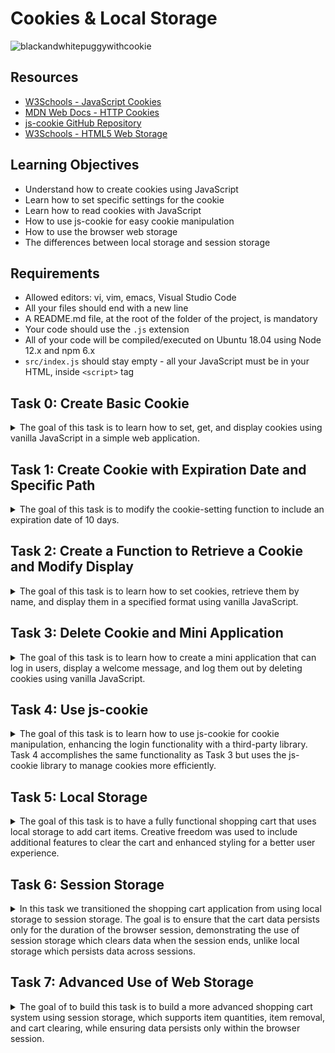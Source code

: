 # Cookies & Local Storage

![blackandwhitepuggywithcookie](https://github.com/user-attachments/assets/2c25b83b-4b19-45d3-b4a9-d68fade79673)


## Resources
- [W3Schools - JavaScript Cookies](https://www.w3schools.com/js/js_cookies.asp)
- [MDN Web Docs - HTTP Cookies](https://developer.mozilla.org/en-US/docs/Web/HTTP/Cookies)
- [js-cookie GitHub Repository](https://github.com/js-cookie/js-cookie)
- [W3Schools - HTML5 Web Storage](https://www.w3schools.com/html/html5_webstorage.asp)

## Learning Objectives
- Understand how to create cookies using JavaScript
- Learn how to set specific settings for the cookie
- Learn how to read cookies with JavaScript
- How to use js-cookie for easy cookie manipulation
- How to use the browser web storage
- The differences between local storage and session storage

## Requirements
- Allowed editors: vi, vim, emacs, Visual Studio Code
- All your files should end with a new line
- A README.md file, at the root of the folder of the project, is mandatory
- Your code should use the `.js` extension
- All of your code will be compiled/executed on Ubuntu 18.04 using Node 12.x and npm 6.x
- `src/index.js` should stay empty - all your JavaScript must be in your HTML, inside `<script>` tag

## Task 0: Create Basic Cookie
<details>
<summary>
The goal of this task is to learn how to set, get, and display cookies using vanilla JavaScript in a simple web application.</summary>

### Task Details
 
   - **Install your development environment:**
     - Install `webpack-dev-server` by running `npm install webpack-dev-server --save-dev` (if you have some errors of missing dependencies, install these packages: `npm i -D webpack` and `npm i -D webpack-cli`)
     - Create an empty file `src/index.js`
     - Run your server with `node_modules/.bin/webpack-dev-server`
   - **In a file `0-index.html`, create a basic HTML template:**
     - Add two text inputs, with the id `firstname` and `email`
     - Add one button with the text “Log me in” that will call the function `setCookies`
     - Add one button with the text “Show the cookies” that will call the function `showCookies`
   - **Create a function `setCookies`:**
     - It should set the cookie `firstname` with the value in the firstname input
     - It should set the cookie `email` with the value in the email input
   - **Create a function `showCookies`:**
     - It should create a DOM element `p`
     - It should set the inner HTML with `Cookies:` and the value of the cookie
     - It should append the paragraph at the bottom of the page

### Installation

1. **Set up your development environment**:
    - Ensure you have Node.js installed. 
    - Install `webpack-dev-server` by running:
      ```bash
      npm install webpack-dev-server --save-dev
      ```
    - If you encounter any errors of missing dependencies, run:
      ```bash
      npm i -D webpack
      npm i -D webpack-cli
      ```
    - Create an empty file `src/index.js`:
     
    - Create a `webpack.config.js` file in the root directory with the following content:
      ```javascript
      const path = require('path');

      module.exports = {
        entry: './src/index.js',
        output: {
          filename: 'main.js',
          path: path.resolve(__dirname, 'dist'),
        },
        mode: 'development',
        devServer: {
          static: {
            directory: __dirname,  // Serve from the root directory
          },
          port: 8080,
        },
      };
      ```

2. **Run your server**:
    - Start the webpack-dev-server:
      ```bash
      npm start
      ```

### Implementation

### `0-index.html`:
   In the root directory:

   ```html
   <!DOCTYPE html>
   <html lang="en">
   <head>
       <meta charset="UTF-8">
       <meta name="viewport" content="width=device-width, initial-scale=1.0">
       <title>0-index.html</title>
       <style>
           body {
               margin: 20px;
               font-family: "Times New Roman", Times, serif;
               font-weight: bold;
           }
           h1, h2 {
               margin-bottom: 10px;
           }
           input {
               margin-right: 10px;
               padding: 5px;
               border: 1px solid gray;
           }
           button {
               padding: 5px 10px;
               background-color: white;
               border: 1px solid gray;
               border-radius: 5px;
               color: black;
               cursor: pointer;
               font-weight: bold;
               box-shadow: 2px 2px 5px rgba(0, 0, 0, 0.1);
           }
           button:hover {
               background-color: #f0f0f0;
           }
       </style>
   </head>
   <body>
       <h1>Login to the website</h1>
       <input type="text" id="firstname" placeholder="Firstname">
       <input type="email" id="email" placeholder="Email">
       <button onclick="setCookies()">Log me in</button>
       
       <h2>Cookies</h2>
       <button onclick="showCookies()">Show the cookies</button>

       <script>
           function setCookies() {
               const firstname = document.getElementById('firstname').value;
               const email = document.getElementById('email').value;
               document.cookie = `firstname=${firstname};path=/`;
               document.cookie = `email=${email};path=/`;
           }

           function showCookies() {
               const cookies = document.cookie.split('; ').reduce((acc, cookie) => {
                   const [name, value] = cookie.split('=');
                   acc[name] = value;
                   return acc;
               }, {});

               const p = document.createElement('p');
               p.innerHTML = `Cookies: ${JSON.stringify(cookies)}`;
               document.body.appendChild(p);
           }
       </script>
   </body>
   </html>
   ```

### Explanation

#### Installation Explanation

1. **Node.js and npm**: These are essential tools for JavaScript development, providing a runtime environment and package management.
2. **webpack-dev-server**: This is a development server that provides live reloading for your web application, making development faster and easier.
3. **`src/index.js`**: This is the entry point for webpack, but it remains empty for this project as all JavaScript is included directly in the HTML file.
4. **`webpack.config.js`**: This configuration file tells webpack how to bundle your application and where to serve the content from. The `devServer` section specifies that content should be served from the root directory and sets the port to 8080.

#### HTML and JavaScript Explanation

- **HTML Structure**: The HTML file creates a simple form with input fields for `firstname` and `email`, and buttons to set and display cookies.
- **CSS Styling**: Basic styling is applied to ensure the page looks like the provided example
- **JavaScript Functions**:
  - `setCookies()`: This function reads the values from the input fields and sets them as cookies.
  - `showCookies()`: This function reads the cookies, formats them as a JSON string, and displays them in a new paragraph element.

### Usage

1. **Start the development server**:
   ```bash
   npm start
   ```

2. **Open the browser**:
   Navigate to `http://localhost:8080/0-index.html`.

3. **Test the functionality**:
   - Enter values into the `Firstname` and `Email` input fields.
   - Click the “Log me in” button to set the cookies.
   - Click the “Show the cookies” button to display the cookies on the page.

![Screenshot 2024-07-12 171613](https://github.com/user-attachments/assets/0be00050-dbf2-492b-b435-b281db091f57)


</details>

## Task 1: Create Cookie with Expiration Date and Specific Path

<details>
<summary>The goal of this task is to modify the cookie-setting function to include an expiration date of 10 days.</summary>

### Task Details
   - **Reuse the code from the previous task**
   - **Modify the way you are setting cookies to expire in 10 days**
   - **Requirements**:
     - Access your code with `http://localhost:8080/1-index.html`
     - Use vanilla JavaScript to complete the task

### Implementation

 ### `1-index.html`:

   In the root directory:
```
   <!DOCTYPE html>
   <html lang="en">
   <head>
       <meta charset="UTF-8">
       <meta name="viewport" content="width=device-width, initial-scale=1.0">
       <title>1-index.html</title>
       <style>
           body {
               margin: 20px;
               font-family: "Times New Roman", Times, serif;
               font-weight: bold;
           }
           h1, h2 {
               margin-bottom: 10px;
           }
           input {
               margin-right: 10px;
               padding: 5px;
               border: 1px solid gray;
           }
           button {
               padding: 5px 10px;
               background-color: white;
               border: 1px solid gray;
               border-radius: 5px;
               color: black;
               cursor: pointer;
               font-weight: bold;
               box-shadow: 2px 2px 5px rgba(0, 0, 0, 0.1);
           }
           button:hover {
               background-color: #f0f0f0;
           }
       </style>
   </head>
   <body>
       <h1>Login to the website</h1>
       <input type="text" id="firstname" placeholder="Firstname">
       <input type="email" id="email" placeholder="Email">
       <button onclick="setCookies()">Log me in</button>
       
       <h2>Cookies</h2>
       <button onclick="showCookies()">Show the cookies</button>

       <script>
           function setCookies() {
               const firstname = document.getElementById('firstname').value;
               const email = document.getElementById('email').value;
               
               const expirationDate = new Date();
               expirationDate.setTime(expirationDate.getTime() + (10 * 24 * 60 * 60 * 1000)); // 10 days in milliseconds
               const expires = "expires=" + expirationDate.toUTCString();
               
               document.cookie = `firstname=${firstname};${expires};path=/`;
               document.cookie = `email=${email};${expires};path=/`;
           }
           function showCookies() {
               const cookies = document.cookie.split('; ').reduce((acc, cookie) => {
                   const [name, value] = cookie.split('=');
                   acc[name] = value;
                   return acc;
               }, {});

               const p = document.createElement('p');
               p.innerHTML = `Cookies: ${JSON.stringify(cookies)}`;
               document.body.appendChild(p);
           }
       </script>
   </body>
   </html>
```

### Explanation

- **Expiration Date**: We added code to set the cookies to expire in 10 days.
  - `const expirationDate = new Date();`: Creates a new Date object representing the current date and time.
  - `expirationDate.setTime(expirationDate.getTime() + (10 * 24 * 60 * 60 * 1000));`: Adds 10 days (in milliseconds) to the current time.
  - `const expires = "expires=" + expirationDate.toUTCString();`: Converts the date to a UTC string suitable for setting in a cookie.

### Viewing and Testing Cookies

To verify the expiration date of the cookies, you can check the cookies using your browser's developer tools.

1. **Open your browser's developer tools**:
   - Right-click on the page and select "Inspect" or press `F12`.
   - Navigate to the "Application" tab.
   - Under "Storage", click on "Cookies".
   - Select the URL of your current site.

You should see a list of cookies set by your site, including their names, values, and expiration dates.

### Usage

1. **Start the development server:**
   ```bash
   npm start
   ```
2. **Open your browser** to `http://localhost:8080/1-index.html` and test the functionality:
   - Enter values into the `Firstname` and `Email` input fields.
   - Click the “Log me in” button to set the cookies.
   - Click the “Show the cookies” button to display the cookies on the page.
   - Check the expiration date of the cookies in the browser's developer tools.

![Screenshot 2024-07-12 180149](https://github.com/user-attachments/assets/71ea9638-cb79-4ec9-985c-99396efd37c5)

The screenshot from `http://localhost:8080/1-index.html` shows that the expiration date for the cookies is `2024-07-22T22:57:11.000Z`, which is 10 days from the date when the cookies were generated.

</details>


## Task 2: Create a Function to Retrieve a Cookie and Modify Display

<details>
<summary>The goal of this task is to learn how to set cookies, retrieve them by name, and display them in a specified format using vanilla JavaScript.</summary>

### Task Details
Create a function to retrieve a cookie and modify display
   - **Reuse the code from the previous task**
   - **Create a function `getCookie`:**
     - It accepts `name` as an argument
     - It should return the value of the cookie with the name passed in the argument
     - If the cookie does not exist, it should return an empty string
   - **Modify the function `showCookies`:**
     - It should display the paragraph `Email: EMAIL - Firstname: FIRSTNAME`
   - **Requirements**:
     - Access your code with `http://localhost:8080/2-index.html`
     - Use vanilla JavaScript to complete the task

### Implementation

 ### `2-index.html`:

   ```html
   <!DOCTYPE html>
   <html lang="en">
   <head>
       <meta charset="UTF-8">
       <meta name="viewport" content="width=device-width, initial-scale=1.0">
       <title>2-index.html</title>
       <style>
           body {
               margin: 20px;
               font-family: "Times New Roman", Times, serif;
               font-weight: bold;
           }
           h1, h2 {
               margin-bottom: 10px;
           }
           input {
               margin-right: 10px;
               padding: 5px;
               border: 1px solid gray;
           }
           button {
               padding: 5px 10px;
               background-color: white;
               border: 1px solid gray;
               border-radius: 5px;
               color: black;
               cursor: pointer;
               font-weight: bold;
               box-shadow: 2px 2px 5px rgba(0, 0, 0, 0.1);
           }
           button:hover {
               background-color: #f0f0f0;
           }
       </style>
   </head>
   <body>
       <h1>Login to the website</h1>
       <input type="text" id="firstname" placeholder="Firstname">
       <input type="email" id="email" placeholder="Email">
       <button onclick="setCookies()">Log me in</button>
       
       <h2>Cookies</h2>
       <button onclick="showCookies()">Show the cookies</button>

       <script>
           function setCookies() {
               const firstname = document.getElementById('firstname').value;
               const email = document.getElementById('email').value;
               
               const expirationDate = new Date();
               expirationDate.setTime(expirationDate.getTime() + (10 * 24 * 60 * 60 * 1000)); // 10 days in milliseconds
               const expires = "expires=" + expirationDate.toUTCString();
               
               document.cookie = `firstname=${firstname};${expires};path=/`;
               document.cookie = `email=${email};${expires};path=/`;
           }

           function getCookie(name) {
               const cookies = document.cookie.split('; ');
               for (let cookie of cookies) {
                   const [cookieName, cookieValue] = cookie.split('=');
                   if (cookieName === name) {
                       return cookieValue;
                   }
               }
               return '';
           }

           function showCookies() {
               const firstname = getCookie('firstname');
               const email = getCookie('email');

               const p = document.createElement('p');
               p.innerHTML = `Email: ${email} - Firstname: ${firstname}`;
               document.body.appendChild(p);
           }
       </script>
   </body>
   </html>
   ```

### Explanation

- **`getCookie(name)`**: This function accepts a cookie name as an argument and returns the value of the cookie with the specified name. If the cookie does not exist, it returns an empty string.
  - `const cookies = document.cookie.split('; ');`: Splits the document cookies into an array.
  - `for (let cookie of cookies)`: Loops through each cookie.
  - `const [cookieName, cookieValue] = cookie.split('=');`: Splits each cookie into its name and value.
  - `if (cookieName === name) { return cookieValue; }`: Checks if the cookie name matches the provided name and returns the value.
  - `return '';`: Returns an empty string if the cookie does not exist.
  
- **Modified `showCookies()`**:
  - Retrieves the `firstname` and `email` cookies using the `getCookie` function.
  - Displays the cookies in the format `Email: EMAIL - Firstname: FIRSTNAME`.

### Usage

1. **Start the development server:**
   ```bash
   npm start
   ```
2. **Open your browser** to `http://localhost:8080/2-index.html` and test the functionality:
   - Enter values into the `Firstname` and `Email` input fields.
   - Click the “Log me in” button to set the cookies.
   - Click the “Show the cookies” button to display the cookies on the page in the specified format.

- When no input is provided, clicking the 'Show the cookies' button results in `Email: - Firstname:`, which indicates that the `getCookie` function correctly returns an empty string when the cookie does not exist.
![Screenshot 2024-07-13 125447](https://github.com/user-attachments/assets/89489759-5a2a-4d7f-a475-414707db2ecd)

- When input is provided and the 'Log me in' button is pressed, followed by clicking the 'Show the cookies' button, the output displays `Email: puggilicious@pugs.com - Firstname: puggilicious`, confirming that the cookies are correctly set and retrieved.

![Screenshot 2024-07-13 123816](https://github.com/user-attachments/assets/70a5d166-d768-45f3-835f-d2a49426c8f4)




</details>

## Task 3: Delete Cookie and Mini Application

<details>
<summary>
The goal of this task is to learn how to create a mini application that can log in users, display a welcome message, and log them out by deleting cookies using vanilla JavaScript.</summary>

### Task Details
In a `3-index.html`:
   - **Reuse your code from the previous task**
   - Add a `div` in HTML that will contain the login form:
     - You can reuse the one you previously wrote
     - It has one `h2`
     - It has two text inputs
     - It has one button
   - Write a function named `showForm`:
     - It should remove the Welcome message if it exists
     - It should show the form
   - Write a function named `hideForm`:
     - It should hide the form
   - Write a function named `deleteCookiesAndShowForm`:
     - It should remove the two cookies
     - It should show the form by calling the `showForm` function
   - Write a function named `showWelcomeMessageOrForm`:
     - If the user is not logged in, the function `showForm` is called
     - If the user is logged in, replace the body of the page with an `h1`
     - It should display `Welcome FIRSTNAME (logout)`
     - `(logout)` should be a link
     - The link font should be displayed in normal weight, italic, and 10px to the right of the message
     - On click, call the function `deleteCookiesAndShowForm`, hide the welcome message, and show the form
   - **Requirements**:
     - Access your code with `http://localhost:8080/3-index.html`
     - Use vanilla JavaScript to complete the task
     - Build the Welcome message with JavaScript without using HTML
     - The login form should look like the provided image
     - When a user is logged in, the page should look like the provided image

### Implementation

### `3-index.html`:

```html
<!DOCTYPE html>
<html lang="en">
<head>
    <meta charset="UTF-8">
    <meta name="viewport" content="width=device-width, initial-scale=1.0">
    <title>3-index.html</title>
    <style>
        body {
            margin: 20px;
            font-family: "Times New Roman", Times, serif;
            font-weight: bold;
        }
        h1, h2 {
            margin-bottom: 10px;
        }
        input {
            margin-right: 10px;
            padding: 5px;
            border: 1px solid gray;
        }
        button {
            padding: 5px 10px;
            background-color: white;
            border: 1px solid gray;
            border-radius: 5px;
            color: black;
            cursor: pointer;
            font-weight: bold;
            box-shadow: 2px 2px 5px rgba(0, 0, 0, 0.1);
        }
        button:hover {
            background-color: #f0f0f0;
        }
        .logout {
            font-weight: normal;
            font-style: italic;
            margin-left: 10px;
            cursor: pointer;
        }
    </style>
</head>
<body onload="showWelcomeMessageOrForm()">
    <div id="login-form">
        <h2>Login to the website</h2>
        <input type="text" id="firstname" placeholder="Firstname">
        <input type="email" id="email" placeholder="Email">
        <button onclick="setCookies()">Log me in</button>
    </div>

    <script>
        function setCookies() {
            const firstname = document.getElementById('firstname').value;
            const email = document.getElementById('email').value;
            
            const expirationDate = new Date();
            expirationDate.setTime(expirationDate.getTime() + (10 * 24 * 60 * 60 * 1000)); // 10 days in milliseconds
            const expires = "expires=" + expirationDate.toUTCString();
            
            document.cookie = `firstname=${firstname};${expires};path=/`;
            document.cookie = `email=${email};${expires};path=/`;
            showWelcomeMessageOrForm();
        }

        function getCookie(name) {
            const cookies = document.cookie.split('; ');
            for (let cookie of cookies) {
                const [cookieName, cookieValue] = cookie.split('=');
                if (cookieName === name) {
                    return cookieValue;
                }
            }
            return '';
        }

        function showForm() {
            const welcomeMessage = document.getElementById('welcome-message');
            if (welcomeMessage) {
                welcomeMessage.remove();
            }
            document.getElementById('login-form').style.display = 'block';
        }

        function hideForm() {
            document.getElementById('login-form').style.display = 'none';
        }

        function deleteCookiesAndShowForm() {
            document.cookie = "firstname=; expires=Thu, 01 Jan 1970 00:00:00 UTC; path=/;";
            document.cookie = "email=; expires=Thu, 01 Jan 1970 00:00:00 UTC; path=/;";
            document.getElementById('firstname').value = '';
            document.getElementById('email').value = '';
            showForm();
        }

        function showWelcomeMessageOrForm() {
            const firstname = getCookie('firstname');
            const email = getCookie('email');

            if (!firstname || !email) {
                showForm();
            } else {
                hideForm();
                const welcomeMessage = document.createElement('h1');
                welcomeMessage.id = 'welcome-message';
                welcomeMessage.innerHTML = `Welcome: ${firstname} <span class="logout" onclick="deleteCookiesAndShowForm()">(logout)</span>`;
                document.body.appendChild(welcomeMessage);
            }
        }
    </script>
</body>
</html>
```

### Explanation

- **setCookies()**: This function sets the cookies for `firstname` and `email` with an expiration date of 10 days from the current date.
  - `const expirationDate = new Date();`: Creates a new Date object representing the current date and time.
  - `expirationDate.setTime(expirationDate.getTime() + (10 * 24 * 60 * 60 * 1000));`: Adds 10 days (in milliseconds) to the current time.
  - `const expires = "expires=" + expirationDate.toUTCString();`: Converts the date to a UTC string suitable for setting in a cookie.
  - ```javascript
    document.cookie = `firstname=${firstname};${expires};path=/`;
    ```
    Sets the `firstname` cookie with the expiration date.
  - ```javascript
    document.cookie = `email=${email};${expires};path=/`;
    ```
    Sets the `email` cookie with the expiration date.
  - `showWelcomeMessageOrForm();`: Calls the `showWelcomeMessageOrForm` function to update the UI.



- **getCookie(name)**: This function retrieves the value of the specified cookie. If the cookie does not exist, it returns an empty string.
  - `const cookies = document.cookie.split('; ');`: Splits the document cookies into an array.
  - `for (let cookie of cookies)`: Loops through each cookie.
  - `const [cookieName, cookieValue] = cookie.split('=');`: Splits each cookie into its name and value.
  - `if (cookieName === name) { return cookieValue; }`: Checks if the cookie name matches the provided name and returns the value.
  - `return '';`: Returns an empty string if the cookie does not exist.

- **showForm()**: This function shows the login form and removes the welcome message if it exists.
  - `const welcomeMessage = document.getElementById('welcome-message');`: Gets the welcome message element.
  - `if (welcomeMessage) { welcomeMessage.remove(); }`: Removes the welcome message if it exists.
  - `document.getElementById('login-form').style.display = 'block';`: Shows the login form.

- **hideForm()**: This function hides the login form.
  - `document.getElementById('login-form').style.display = 'none';`: Hides the login form.

- **deleteCookiesAndShowForm()**: This function deletes the `firstname` and `email` cookies, clears the input fields, and shows the login form.
  - `document.cookie = "firstname=; expires=Thu, 01 Jan 1970 00:00:00 UTC; path=/;";`: Deletes the `firstname` cookie.
  - `document.cookie = "email=; expires=Thu, 01 Jan 1970 00:00:00 UTC; path=/;";`: Deletes the `email` cookie.
  - (The specific date of "Thu, 01 Jan 1970 00:00:00 UTC" is used because it is the epoch time (the start of Unix time), which is the earliest possible date in most computer systems. Setting the cookie's expiration date to this time effectively deletes the cookie, as the expiration date is in the past.)
  - `document.getElementById('firstname').value = '';`: Clears the `firstname` input field.
  - `document.getElementById('email').value = '';`: Clears the `email` input field.
  - `showForm();`: Calls the `showForm` function to show the login form.

- **showWelcomeMessageOrForm()**: This function checks if the user is logged in by verifying if the `firstname` and `email` cookies exist. If the user is logged in, it hides the form and displays the welcome message. If the user is not logged in, it shows the form.
  - `const firstname = getCookie('firstname');`: Gets the `firstname` cookie.
  - `const email = getCookie('email');`: Gets the `email` cookie.
  - `if (!firstname || !email) { showForm(); } else { hideForm(); }`: Checks if the cookies exist. If they do not, it shows the form. If they do, it hides the form.
  - `const welcomeMessage = document.createElement('h1');`: Creates an `h1` element for the welcome message.
  - `welcomeMessage.id = 'welcome-message';`: Sets the id of the welcome message element.
  - `welcomeMessage.innerHTML = `Welcome: ${firstname} <span class="logout" onclick="deleteCookiesAndShowForm()">logout</span>`;`: Sets the inner HTML of the welcome message.
  - `document.body.appendChild(welcomeMessage);`: Appends the welcome message to the body.

### Usage

1. **Start the development server:**
   ```bash
   npm start
   ```
2. **Open your browser** to `http://localhost:8080/3-index.html` and test the functionality:
   - Enter values into the `Firstname` and `Email` input fields.
   - Click the “Log me in” button to set the cookies and display the welcome message.
   - Click the “logout” link to delete the cookies, clear the input fields(not explicitly asked for in the task but included for a polished user experience), and show the login form again.



https://github.com/user-attachments/assets/b8549258-fecf-4b1e-9efe-f7dd672c997c


This video effectively demonstrates the full cycle of logging in, setting cookies, displaying a welcome message, logging out, and verifying the deletion of cookies.

**Video Demonstration of Functionality and Usage**

1. **Initial Login:**
   - Enters `Pugster` in the `Firstname` input field.
   - Enters `Pugster@pugmail.com` in the `Email` input field.
   - Click the `Log me in` button.
   - The login form is replaced with the message: `Welcome: Pugster (logout)`.

2. **Inspecting Cookies:**
   - Open the browser's Developer Tools (Inspect Tools) to show the cookies set by the application.
   - The cookies `firstname` and `email` are displayed with the values `Pugster` and `Pugster@pugmail.com` respectively, confirming they were successfully set.

3. **Logout:**
   - Click the `logout` link.
   - The `firstname` and `email` cookies are deleted.
   - The login form is displayed again.

4. **Verification of Cookie Deletion:**
   - Close the Developer Tools, refresh the page, and open the Developer Tools again.
   - The absence of the `firstname` and `email` cookies confirms they were successfully deleted.

</details>


## Task 4: Use js-cookie

<details>
<summary>
The goal of this task is to learn how to use js-cookie for cookie manipulation, enhancing the login functionality with a third-party library. Task 4 accomplishes the same functionality as Task 3 but uses the js-cookie library to manage cookies more efficiently.</summary>


### Task Details
Reusing the code from the previous task:
   - Add js-cookie to your HTML page using the jsdelivr CDN.
   - Delete the `getCookie` function and use js-cookie's `get` function instead.
   - Use js-cookie's `remove` function within the `deleteCookiesAndShowForm` function.
   - Use js-cookie's `set` function within a new function `setCookiesAndShowWelcomeMessage` that sets cookies and calls `showWelcomeMessageOrForm`.
   - **Requirements**:
     - Access your code with `http://localhost:8080/4-index.html`
     - Build the Welcome message with JavaScript without using HTML
     - Use js-cookie for every cookie manipulation

### Implementation


### `4-index.html`

```html
<!DOCTYPE html>
<html lang="en">
<head>
    <meta charset="UTF-8">
    <meta name="viewport" content="width=device-width, initial-scale=1.0">
    <title>4-index.html</title>
    <style>
        body {
            margin: 20px;
            font-family: "Times New Roman", Times, serif;
            font-weight: bold;
        }
        h1, h2 {
            margin-bottom: 10px;
        }
        input {
            margin-right: 10px;
            padding: 5px;
            border: 1px solid gray;
        }
        button {
            padding: 5px 10px;
            background-color: white;
            border: 1px solid gray;
            border-radius: 5px;
            color: black;
            cursor: pointer;
            font-weight: bold;
            box-shadow: 2px 2px 5px rgba(0, 0, 0, 0.1);
        }
        button:hover {
            background-color: #f0f0f0;
        }
        .logout {
            font-weight: normal;
            font-style: italic;
            margin-left: 10px;
            cursor: pointer;
        }
    </style>
    <script src="https://cdn.jsdelivr.net/npm/js-cookie@3.0.5/dist/js.cookie.min.js"></script>
</head>
<body onload="showWelcomeMessageOrForm()">
    <div id="login-form">
        <h2>Login to the website</h2>
        <input type="text" id="firstname" placeholder="Firstname">
        <input type="email" id="email" placeholder="Email">
        <button onclick="setCookiesAndShowWelcomeMessage()">Log me in</button>
    </div>

    <script>
        function setCookiesAndShowWelcomeMessage() {
            const firstname = document.getElementById('firstname').value;
            const email = document.getElementById('email').value;
            
            Cookies.set('firstname', firstname, { expires: 10, path: '/' });
            Cookies.set('email', email, { expires: 10, path: '/' });
            
            showWelcomeMessageOrForm();
        }

        function showForm() {
            const welcomeMessage = document.getElementById('welcome-message');
            if (welcomeMessage) {
                welcomeMessage.remove();
            }
            document.getElementById('login-form').style.display = 'block';
        }

        function hideForm() {
            document.getElementById('login-form').style.display = 'none';
        }

        function deleteCookiesAndShowForm() {
            Cookies.remove('firstname', { path: '/' });
            Cookies.remove('email', { path: '/' });
            document.getElementById('firstname').value = '';
            document.getElementById('email').value = '';
            showForm();
        }

        function showWelcomeMessageOrForm() {
            const firstname = Cookies.get('firstname');
            const email = Cookies.get('email');

            if (!firstname || !email) {
                showForm();
            } else {
                hideForm();
                const welcomeMessage = document.createElement('h1');
                welcomeMessage.id = 'welcome-message';
                welcomeMessage.innerHTML = `Welcome: ${firstname} <span class="logout" onclick="deleteCookiesAndShowForm()">(logout)</span>`;
                document.body.appendChild(welcomeMessage);
            }
        }
    </script>
</body>
</html>
```

### Explanation

- **setCookiesAndShowWelcomeMessage()**: This new function uses js-cookie's `set` function to set the cookies for `firstname` and `email` with an expiration date of 10 days and then calls `showWelcomeMessageOrForm` to update the UI.
  - `Cookies.set('firstname', firstname, { expires: 10, path: '/' });`: Sets the `firstname` cookie with the expiration date and path.
  - `Cookies.set('email', email, { expires: 10, path: '/' });`: Sets the `email` cookie with the expiration date and path.

- **showForm()**: This function shows the login form and removes the welcome message if it exists.
  - `const welcomeMessage = document.getElementById('welcome-message');`: Gets the welcome message element.
  - `if (welcomeMessage) { welcomeMessage.remove(); }`: Removes the welcome message if it exists.
  - `document.getElementById('login-form').style.display = 'block';`: Shows the login form.

- **hideForm()**: This function hides the login form.
  - `document.getElementById('login-form').style.display = 'none';`: Hides the login form.

- **deleteCookiesAndShowForm()**: This function uses js-cookie's `remove` function to delete the `firstname` and `email` cookies, clears the input fields, and shows the login form.
  - `Cookies.remove('firstname', { path: '/' });`: Deletes the `firstname` cookie.
  - `Cookies.remove('email', { path: '/' });`: Deletes the `email` cookie.
  - `document.getElementById('firstname').value = '';`: Clears the `firstname` input field.
  - `document.getElementById('email').value = '';`: Clears the `email` input field.
  - `showForm();`: Calls the `showForm` function to show the login form.

- **showWelcomeMessageOrForm()**: This function checks if the user is logged in by verifying if the `firstname` and `email` cookies exist using js-cookie's `get` function. If the user is logged in, it hides the form and displays the welcome message. If the user is not logged in, it shows the form.
  - `const firstname = Cookies.get('firstname');`: Gets the `firstname` cookie.
  - `const email = Cookies.get('email');`: Gets the `email` cookie.
  - `if (!firstname || !email) { showForm(); } else { hideForm(); }`: Checks if the cookies exist. If they do not, it shows the form. If they do, it hides the form.
  - `const welcomeMessage = document.createElement('h1');`: Creates an `h1` element for the welcome message.
  - `welcomeMessage.id = 'welcome-message';`: Sets the id of the welcome message element.
  - `welcomeMessage.innerHTML = `Welcome: ${firstname} <span class="logout" onclick="deleteCookiesAndShowForm()">logout</span>`;`: Sets the inner HTML of the welcome message.
  - `document.body.appendChild(welcomeMessage);`: Appends the welcome message to the body.

### Usage

1. **Start the development server:**
   ```bash
   npm start
   ```
2. **Open your browser** to `http://localhost:8080/4-index.html` and test the functionality:
   - Enter values into the `Firstname` and `Email` input fields.
   - Click the “Log me in” button to set the cookies using js-cookie and display the welcome message.
   - Click the “logout” link to delete the cookies using js-cookie, clear the input fields, and show the login form again.


https://github.com/user-attachments/assets/b76f5f6b-6556-4409-8a78-3aab9c2cdd0a

</details>

## Task 5: Local Storage

<details>
<summary>
The goal of this task is to have a fully functional shopping cart that uses local storage to add cart items.  Creative freedom was used  to include additional features to clear the cart and enhanced styling for a better user experience.</summary>

### Task Details
In this task, we built a basic shopping cart using local storage.
 We added the following features:
- Created an array `availableItems` containing all the available items: Shampoo, Soap, Sponge, and Water.
- Checked if local storage is enabled in the browser. If not, displayed an alert with the message "Sorry, your browser does not support Web storage. Try again with a better one."
- If local storage is available, displayed the application and called the functions `createStore` and `displayCart`.

### Functions Implemented

1. **addItemToCart(item)**:
   - Takes one argument `item` (string).
   - Adds a key to the local storage with the name of the item and sets the value to `true`.

2. **createStore()**:
   - Creates a `ul` and appends it to the DOM.
   - Loops through the array of items and creates a list item to add to the `ul`.
   - The item displays the name of the available product.
   - On click, the item calls the function `addItemToCart`.

3. **displayCart()**:
   - If the local storage does not contain any items, this function does nothing.
   - If the local storage contains any items, it displays the message "You previously had X items in your cart" in a `p` element that is appended to the body.

### Additional Features

1. **Clear Cart Button**:
   - Added a button with the text "Clear Cart" that calls the function `clearCart`.
   - The `clearCart` function removes all items from the local storage and updates the cart display.
   - The purpose of this addition is to provide users with an easy way to clear their cart and reset the application.

2. **Enhanced Styling**:
   - Applied a vibrant and bold color scheme to make the interface more visually appealing.
   - Ensured high contrast and accessibility by using colors that stand out and are easy to read.
   - The purpose of these styling additions is to improve the user experience and make the application more modern and attractive.

### Implementation

Create an HTML file named `5-index.html`:

### `5-index.html`

```html
<!DOCTYPE html>
<html lang="en">
<head>
    <meta charset="UTF-8">
    <meta name="viewport" content="width=device-width, initial-scale=1.0">
    <title>5-index.html</title>
    <style>
        body {
            margin: 20px;
            font-family: 'Lato', sans-serif;
            background-color: #f0f0f0;
            color: #2f4f4f;
        }
        h1 {
            color: #ff6347;
            font-size: 2rem;
        }
        ul {
            list-style-type: none;
            padding: 0;
        }
        li {
            cursor: pointer;
            margin: 5px 0;
            padding: 15px;
            border: 1px solid #ddd;
            border-radius: 5px;
            background-color: #fff;
            transition: background-color 0.3s, box-shadow 0.3s;
        }
        li:hover, li:focus {
            background-color: #ffd700;
            box-shadow: 0 2px 5px rgba(0, 0, 0, 0.1);
            outline: none;
        }
        .clear-cart {
            margin-top: 20px;
            padding: 15px;
            border: 1px solid #4682b4;
            background-color: #4682b4;
            border-radius: 5px;
            color: white;
            cursor: pointer;
            transition: background-color 0.3s, box-shadow 0.3s;
            font-size: 1rem;
        }
        .clear-cart:hover, .clear-cart:focus {
            background-color: #2c5d8a;
            box-shadow: 0 2px 5px rgba(0, 0, 0, 0.1);
            outline: none;
        }
        p {
            margin-top: 20px;
            font-size: 1rem;
            background-color: #ff6347;
            color: white;
            padding: 15px;
            border-radius: 5px;
            box-shadow: 0 2px 5px rgba(0, 0, 0, 0.1);
        }
        @media (prefers-reduced-motion: no-preference) {
            * {
                scroll-behavior: smooth;
            }
        }
        @media (max-width: 600px) {
            body {
                margin: 10px;
            }
            h1 {
                font-size: 1.5rem;
            }
            li, .clear-cart, p {
                font-size: 0.9rem;
                padding: 10px;
            }
        }
    </style>
    <link rel="stylesheet" href="https://fonts.googleapis.com/css?family=Lato:400,700&display=swap">
</head>
<body>
    <h1>Shopping Cart</h1>
    <script>
        const availableItems = ["Shampoo", "Soap", "Sponge", "Water"];

        if (typeof(Storage) === "undefined") {
            alert("Sorry, your browser does not support Web storage. Try again with a better one.");
        } else {
            createStore();
            displayCart();
        }

        function addItemToCart(item) {
            localStorage.setItem(item, true);
            displayCart();
        }

        function createStore() {
            const ul = document.createElement('ul');
            document.body.appendChild(ul);
            availableItems.forEach(item => {
                const li = document.createElement('li');
                li.textContent = item;
                li.setAttribute('tabindex', '0');
                li.onclick = () => addItemToCart(item);
                li.onkeypress = (e) => {
                    if (e.key === 'Enter' || e.key === ' ') {
                        addItemToCart(item);
                    }
                };
                ul.appendChild(li);
            });

            const clearCartButton = document.createElement('button');
            clearCartButton.textContent = "Clear Cart";
            clearCartButton.className = "clear-cart";
            clearCartButton.onclick = clearCart;
            clearCartButton.setAttribute('tabindex', '0');
            document.body.appendChild(clearCartButton);
        }

        function displayCart() {
            const itemsInCart = Object.keys(localStorage).filter(key => availableItems.includes(key));
            const existingMessage = document.getElementById('cart-message');
            if (existingMessage) {
                existingMessage.remove();
            }
            if (itemsInCart.length === 0) return;

            const p = document.createElement('p');
            p.id = 'cart-message';
            p.textContent = `You previously had ${itemsInCart.length} items in your cart`;
            document.body.appendChild(p);
        }

        function clearCart() {
            availableItems.forEach(item => {
                localStorage.removeItem(item);
            });
            displayCart();
        }
    </script>
</body>
</html>
```

### Summary of Accessibility and Responsiveness Features

#### Media Queries for Accessibility and Responsiveness

1. **Reduced Motion Preference**:
   - **CSS Rule**: `@media (prefers-reduced-motion: no-preference)`
   - **Effect**: Applies smooth scrolling behavior when users have not indicated a preference for reduced motion.
   - **Purpose**: Enhances accessibility by respecting user preferences, preventing discomfort for users with vestibular disorders who are sensitive to motion and animation.

2. **Smaller Screen Adjustments**:
   - **CSS Rule**: `@media (max-width: 600px)`
   - **Effects**:
     - **Body Margin**: Reduced to `10px` to utilize more screen space.
     - **Heading Font Size**: Reduced to `1.5rem` to prevent text from being too large on small screens.
     - **List Items, Clear Cart Button, and Paragraph**: Font size reduced to `0.9rem` and padding to `10px` for better fit and readability.
   - **Purpose**: Ensures the application is responsive, providing an optimal user experience on mobile devices.

#### Additional Accessibility Features

1. **High Contrast Colors**:
   - **Text Color**: Dark slate gray (`#2f4f4f`) ensures good readability against the light gray background (`#f0f0f0`).
   - **Hover and Focus States**: Clear and distinct colors for interactive elements to ensure they are easily noticeable.

2. **Keyboard Accessibility**:
   - **Tabindex**: Added `tabindex="0"` to interactive elements like list items and buttons, making them focusable.
   - **Keypress Events**: Added keypress event handlers to ensure list items can be activated using the Enter or Space keys.

3. **Clear Focus Styles**:
   - **Focus States**: Applied clear styles for when elements are focused, ensuring users can easily navigate using the keyboard.

4. **Responsive Design**:
   - **Media Queries**: Adjustments for smaller screens to ensure the interface remains user-friendly and readable on mobile devices.

5. **Font Selection**:
   - **Modern Font**: Used 'Lato', a clean and modern sans-serif font that improves readability.

### Usage

1. **Start the development server:**
   ```bash
   npm start
   ```
2. **Open your browser** to `http://localhost:8080/5-index.html` and test the functionality:
   - **DevTools Setup**:
     - Open the browser's Developer Tools.
     - Navigate to the **Application** tab.
     - In the left sidebar, under **Storage**, click on **Local Storage**.
     - Select `http://localhost:8080` to view the local storage for the page.
   - **Interacting with the Shopping Cart**:
     - You should see a list of available items (Shampoo, Soap, Sponge, Water).
     - Click on an item to add it to the cart. Observe the local storage updating with the item.
     - Refresh the page to see the message "You previously had X items in your cart" and confirm the items are still in local storage.
     - Open a new tab and navigate to `http://localhost:8080/5-index.html` to see the same message, confirming the persistence of local storage.
     - Click the "Clear Cart" button to remove all items from the cart and observe local storage being cleared.
     - Refresh the page to confirm the cart is empty and local storage remains cleared.






https://github.com/user-attachments/assets/96fa63db-6ed1-4507-a90b-18e6c55efb64




</details>


## Task 6: Session Storage

<details>
<summary>
In this task we transitioned the shopping cart application from using local storage to session storage. The goal is to ensure that the cart data persists only for the duration of the browser session, demonstrating the use of session storage which clears data when the session ends, unlike local storage which persists data across sessions.</summary>


### Task Details
In this task, we replaced the use of local storage with session storage in our shopping cart application. Session storage keeps data for the duration of the page session and does not persist across tabs or windows.

### Functions Implemented

1. **addItemToCart(item)**:
   - Takes one argument `item` (string).
   - Adds a key to the session storage with the name of the item and sets the value to `true`.

2. **createStore()**:
   - Creates a `ul` and appends it to the DOM.
   - Loops through the array of items and creates a list item to add to the `ul`.
   - The item displays the name of the available product.
   - On click, the item calls the function `addItemToCart`.

3. **displayCart()**:
   - If the session storage does not contain any items, this function does nothing.
   - If the session storage contains any items, it displays the message "You previously had X items in your cart" in a `p` element that is appended to the body.

4. **clearCart()**:
   - Removes all items from session storage and updates the cart display.


### Implementation

### `6-index.html`

```html
<!DOCTYPE html>
<html lang="en">
<head>
    <meta charset="UTF-8">
    <meta name="viewport" content="width=device-width, initial-scale=1.0">
    <title>6-index.html</title>
    <style>
        body {
            margin: 20px;
            font-family: 'Lato', sans-serif;
            background-color: #f0f0f0;
            color: #2f4f4f;
        }
        h1 {
            color: #ff6347;
            font-size: 2rem;
        }
        ul {
            list-style-type: none;
            padding: 0;
        }
        li {
            cursor: pointer;
            margin: 5px 0;
            padding: 15px;
            border: 1px solid #ddd;
            border-radius: 5px;
            background-color: #fff;
            transition: background-color 0.3s, box-shadow 0.3s;
        }
        li:hover, li:focus {
            background-color: #ffd700;
            box-shadow: 0 2px 5px rgba(0, 0, 0, 0.1);
            outline: none;
        }
        .clear-cart {
            margin-top: 20px;
            padding: 15px;
            border: 1px solid #4682b4;
            background-color: #4682b4;
            border-radius: 5px;
            color: white;
            cursor: pointer;
            transition: background-color 0.3s, box-shadow 0.3s;
            font-size: 1rem;
        }
        .clear-cart:hover, .clear-cart:focus {
            background-color: #2c5d8a; /* Darker shade of blue */
            box-shadow: 0 2px 5px rgba(0, 0, 0, 0.1);
            outline: none;
        }
        p {
            margin-top: 20px;
            font-size: 1rem;
            background-color: #ff6347;
            color: white;
            padding: 15px;
            border-radius: 5px;
            box-shadow: 0 2px 5px rgba(0, 0, 0, 0.1);
        }
        @media (prefers-reduced-motion: no-preference) {
            * {
                scroll-behavior: smooth;
            }
        }
        @media (max-width: 600px) {
            body {
                margin: 10px;
            }
            h1 {
                font-size: 1.5rem;
            }
            li, .clear-cart, p {
                font-size: 0.9rem;
                padding: 10px;
            }
        }
    </style>
    <link rel="stylesheet" href="https://fonts.googleapis.com/css?family=Lato:400,700&display=swap">
</head>
<body>
    <h1>Shopping Cart</h1>
    <script>
        const availableItems = ["Shampoo", "Soap", "Sponge", "Water"];

        if (typeof(Storage) === "undefined") {
            alert("Sorry, your browser does not support Web storage. Try again with a better one.");
        } else {
            createStore();
            displayCart();
        }

        function addItemToCart(item) {
            sessionStorage.setItem(item, true);
            displayCart();
        }

        function createStore() {
            const ul = document.createElement('ul');
            document.body.appendChild(ul);
            availableItems.forEach(item => {
                const li = document.createElement('li');
                li.textContent = item;
                li.setAttribute('tabindex', '0');
                li.onclick = () => addItemToCart(item);
                li.onkeypress = (e) => {
                    if (e.key === 'Enter' || e.key === ' ') {
                        addItemToCart(item);
                    }
                };
                ul.appendChild(li);
            });

            const clearCartButton = document.createElement('button');
            clearCartButton.textContent = "Clear Cart";
            clearCartButton.className = "clear-cart";
            clearCartButton.onclick = clearCart;
            clearCartButton.setAttribute('tabindex', '0');
            document.body.appendChild(clearCartButton);
        }

        function displayCart() {
            const itemsInCart = Object.keys(sessionStorage).filter(key => availableItems.includes(key));
            const existingMessage = document.getElementById('cart-message');
            if (existingMessage) {
                existingMessage.remove();
            }
            if (itemsInCart.length === 0) return;

            const p = document.createElement('p');
            p.id = 'cart-message';
            p.textContent = `You previously had ${itemsInCart.length} items in your cart`;
            document.body.appendChild(p);
        }

        function clearCart() {
            availableItems.forEach(item => {
                sessionStorage.removeItem(item);
            });
            displayCart();
        }
    </script>
</body>
</html>
```

### Explanation

- **Session Storage**: Unlike local storage, session storage data is only available for the duration of the page session. This means that data persists across page reloads but not across different tabs or windows.
- **Transition from Local Storage**: The code changes involve replacing `localStorage` methods with `sessionStorage` methods to meet the task requirements.

### Usage

1. **Start the development server:**
   ```bash
   npm start
   ```
2. **Open your browser** to `http://localhost:8080/6-index.html` and test the functionality:
   - **DevTools Setup**:
     - Open the browser's Developer Tools.
     - Navigate to the **Application** tab.
     - In the left sidebar, under **Storage**, click on **Session Storage**.
     - Select `http://localhost:8080` to view the session storage for the page.
   - **Interacting with the Shopping Cart**:
     - You should see a list of available items (Shampoo, Soap, Sponge, Water).
     - Click on an item to add it to the cart. Observe the session storage updating with the item.
     - Refresh the page to see the message "You previously had X items in your cart" and confirm the items are still in session storage.
     - Open a new tab and navigate to `http://localhost:8080/6-index.html` to see that the session storage does not persist, and no items are shown in the cart.
     - Click the "Clear Cart" button to remove all items from the cart and observe session storage being cleared.
     - Refresh the page to confirm the cart is empty and session storage remains cleared.



https://github.com/user-attachments/assets/4b9f8e0c-22c1-4281-ae2b-c6301031e1c2


</details>

## Task 7: Advanced Use of Web Storage
<details>
<summary>The goal of  to build this task is to build a more advanced shopping cart system using session storage, which supports item quantities, item removal, and cart clearing, while ensuring data persists only within the browser session.</summary>

### Task Details
In this task, we built a more advanced cart system using session storage. The system now supports adding multiple quantities of the same item, removing items, and clearing the entire cart, all while utilizing session storage.

### Functions Implemented

1. **getCartFromStorage()**:
   - Parses a string into a JSON object, returning the content of the cart stored in session storage.
   - If there is no cart, it returns an empty object.

2. **addItemToCart(item)**:
   - Accepts `item` (string) as an argument.
   - Adds the item to the cart object in session storage.
   - If the same item is added multiple times, the cart stores the quantity.
   - Stores the updated cart object in session storage and calls `displayCart`.

3. **removeItemFromCart(item)**:
   - Accepts `item` (string) as an argument.
   - Removes the entire item from the cart.
   - Stores the updated cart object in session storage and calls `displayCart`.

4. **clearCart()**:
   - Clears the entire session storage.
   - Calls `displayCart` to update the cart display.

5. **createStore()**:
   - Adds an `h2` tag with the text "Available products:".
   - Adds a list of every item available for purchase.
   - When a user clicks on an item, it adds it to the cart.

6. **displayCart()**:
   - Adds an `h2` tag with the text "Your cart:".
   - Adds an empty `div` tag.
   - If the `div` tag already exists, it removes any list child.
   - Calls `updateCart`.

7. **updateCart()**:
   - Adds a list to the `div` tag created in `displayCart`.
   - If the cart is empty, it adds an item "Your cart is empty".
   - If the cart is not empty, it adds the list of items within the cart with the format: `ITEM_NAME x QUANTITY (remove)`.
   - When a user clicks on "remove", it calls the function `removeItemFromCart`.
   - Adds an item "Clear my cart" at the top of the cart. When the user clicks on it, it calls the function `clearCart`.


### Implementation

Create an HTML file named `7-index.html`:

### `7-index.html`

```html
<!DOCTYPE html>
<html lang="en">
<head>
    <meta charset="UTF-8">
    <meta name="viewport" content="width=device-width, initial-scale=1.0">
    <title>7-index.html</title>
    <style>
        body {
            margin: 20px;
            font-family: 'Lato', sans-serif;
            background-color: #f0f0f0;
            color: #2f4f4f;
        }
        h1 {
            color: #32cd32; 
            font-size: 2rem;
        }
        h2 {
            color: #ff6347;
            font-size: 1.5rem;
        }
        ul {
            list-style-type: none;
            padding: 0;
        }
        li {
            cursor: pointer;
            margin: 5px 0;
            padding: 10px;
            border: 1px solid #ddd;
            border-radius: 5px;
            background-color: #fff;
            transition: background-color 0.3s, box-shadow 0.3s;
        }
        li:hover, li:focus {
            background-color: #ffd700;
            box-shadow: 0 2px 5px rgba(0, 0, 0, 0.1);
            outline: none;
        }
        .clear-cart, .remove-item {
            margin-top: 20px;
            padding: 10px;
            border: 1px solid #4682b4;
            background-color: #4682b4;
            border-radius: 5px;
            color: white;
            cursor: pointer;
            transition: background-color 0.3s, box-shadow 0.3s;
            font-size: 1rem;
            display: inline-block;
        }
        .clear-cart:hover, .clear-cart:focus, .remove-item:hover, .remove-item:focus {
            background-color: #2c5d8a; 
            box-shadow: 0 2px 5px rgba(0, 0, 0, 0.1);
            outline: none;
        }
        p {
            margin-top: 20px;
            font-size: 1rem;
            background-color: #ff6347;
            color: white;
            padding: 15px;
            border-radius: 5px;
            box-shadow: 0 2px 5px rgba(0, 0, 0, 0.1);
        }
        @media (prefers-reduced-motion: no-preference) {
            * {
                scroll-behavior: smooth;
            }
        }
        @media (max-width: 600px) {
            body {
                margin: 10px;
            }
            h1, h2 {
                font-size: 1.2rem;
            }
            li, .clear-cart, .remove-item, p {
                font-size: 0.9rem;
                padding: 10px;
            }
        }
    </style>
    <link rel="stylesheet" href="https://fonts.googleapis.com/css?family=Lato:400,700&display=swap">
</head>
<body>
    <h1>Advanced Shopping Cart</h1>
    <script>
        const availableItems = ["Shampoo", "Soap", "Sponge", "Water"];

        if (typeof(Storage) === "undefined") {
            alert("Sorry, your browser does not support Web storage. Try again with a better one.");
        } else {
            createStore();
            displayCart();
        }

        function getCartFromStorage() {
            const cart = sessionStorage.getItem('cart');
            return cart ? JSON.parse(cart) : {};
        }

        function addItemToCart(item) {
            const cart = getCartFromStorage();
            if (cart[item]) {
                cart[item]++;
            } else {
                cart[item] = 1;
            }
            sessionStorage.setItem('cart', JSON.stringify(cart));
            displayCart();
        }

        function removeItemFromCart(item) {
            const cart = getCartFromStorage();
            delete cart[item];
            sessionStorage.setItem('cart', JSON.stringify(cart));
            displayCart();
        }

        function clearCart() {
            sessionStorage.clear();
            displayCart();
        }

        function createStore() {
            const storeContainer = document.createElement('div');
            const storeTitle = document.createElement('h2');
            storeTitle.textContent = "Available products:";
            storeContainer.appendChild(storeTitle);
            const ul = document.createElement('ul');
            availableItems.forEach(item => {
                const li = document.createElement('li');
                li.textContent = item;
                li.setAttribute('tabindex', '0');
                li.onclick = () => addItemToCart(item);
                li.onkeypress = (e) => {
                    if (e.key === 'Enter' || e.key === ' ') {
                        addItemToCart(item);
                    }
                };
                ul.appendChild(li);
            });
            storeContainer.appendChild(ul);
            document.body.appendChild(storeContainer);
        }

        function displayCart() {
            const cartContainer = document.getElementById('cart-container');
            if (cartContainer) {
                cartContainer.remove();
            }

            const cartSection = document.createElement('div');
            cartSection.id = 'cart-container';
            const cartTitle = document.createElement('h2');
            cartTitle.textContent = "Your cart:";
            cartSection.appendChild(cartTitle);
            const cartDiv = document.createElement('div');
            cartSection.appendChild(cartDiv);
            document.body.appendChild(cartSection);
            updateCart();
        }

        function updateCart() {
            const cart = getCartFromStorage();
            const cartDiv = document.querySelector('#cart-container div');
            cartDiv.innerHTML = '';
            const ul = document.createElement('ul');

            if (Object.keys(cart).length === 0) {
                const li = document.createElement('li');
                li.textContent = "Your cart is empty";
                ul.appendChild(li);
            } else {
                Object.keys(cart).forEach(item => {
                    const li = document.createElement('li');
                    li.innerHTML = `${item} x ${cart[item]} <span class="remove-item" onclick="removeItemFromCart('${item}')">(remove)</span>`;
                    ul.appendChild

(li);
                });
                const clearCartButton = document.createElement('span');
                clearCartButton.className = "clear-cart";
                clearCartButton.textContent = "Clear my cart";
                clearCartButton.onclick = clearCart;
                cartDiv.appendChild(clearCartButton);
            }
            cartDiv.appendChild(ul);
        }
    </script>
</body>
</html>
```

### Explanation

- **Session Storage**: Unlike local storage, session storage data is only available for the duration of the page session. This means that data persists across page reloads but not across different tabs or windows.
- **Advanced Cart Features**: The cart now supports adding multiple quantities of the same item, removing items, and clearing the entire cart, all using session storage.


### Usage

1. **Start the development server:**
   ```bash
   npm start
   ```
2. **Open your browser** to `http://localhost:8080/7-index.html` and test the functionality:
   - **DevTools Setup**:
     - Open the browser's Developer Tools.
     - Navigate to the **Application** tab.
     - In the left sidebar, under **Storage**, click on **Session Storage**.
     - Select `http://localhost:8080` to view the session storage for the page.
   - **Interacting with the Shopping Cart**:
     - You should see a list of available items (Shampoo, Soap, Sponge, Water).
     - Click on an item to add it to the cart. Observe the session storage updating with the item.
     - Refresh the page to see the items are still in the cart and confirm the items are still in session storage.
     - Open a new tab and navigate to `http://localhost:8080/7-index.html` to see that the session storage does not persist, and no items are shown in the cart.
     - Click the "Clear my cart" button to remove all items from the cart and observe session storage being cleared.
     - Refresh the page to confirm the cart is empty and session storage remains cleared.


https://github.com/user-attachments/assets/4473598b-d21b-4c10-9bb9-c54a5ff766ae

</details>
